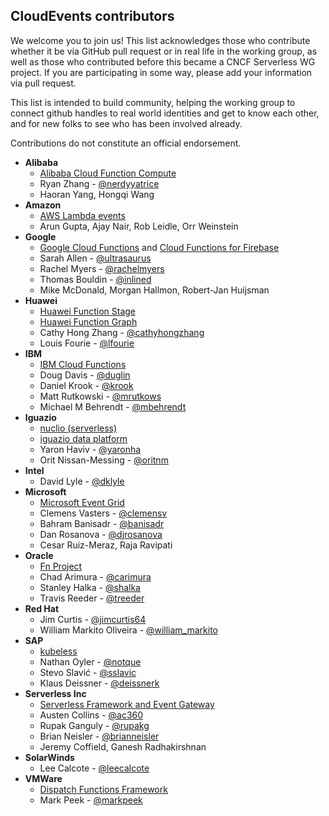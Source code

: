 ## CloudEvents contributors

We welcome you to join us! This list acknowledges those who contribute whether
it be via GitHub pull request or in real life in the working group, as well as
those who contributed before this became a CNCF Serverless WG project. If you
are participating in some way, please add your information via pull request.

This list is intended to build community, helping the working group to connect
github handles to real world identities and get to know each other, and for new
folks to see who has been involved already.

Contributions do not constitute an official endorsement.
* **Alibaba**
  * [Alibaba Cloud Function Compute](https://www.alibabacloud.com/product/function-compute)
  * Ryan Zhang - [@nerdyyatrice](https://github.com/nerdyyatrice)
  * Haoran Yang, Hongqi Wang
* **Amazon**
  * [AWS Lambda events](https://docs.aws.amazon.com/lambda/latest/dg/invoking-lambda-function.html)
  * Arun Gupta, Ajay Nair, Rob Leidle, Orr Weinstein
* **Google**
  * [Google Cloud Functions](https://cloud.google.com/functions/) and [Cloud Functions for Firebase](https://firebase.google.com/docs/functions/)
  * Sarah Allen - [@ultrasaurus](https://github.com/ultrasaurus)
  * Rachel Myers - [@rachelmyers](https://github.com/rachelmyers)
  * Thomas Bouldin - [@inlined](https://github.com/inlined)
  * Mike McDonald, Morgan Hallmon, Robert-Jan Huijsman
* **Huawei**
  * [Huawei Function Stage](http://www.huaweicloud.com/en-us/product/functionstage.html)
  * [Huawei Function Graph](https://www.huaweicloud.com/en-us/product/functiongraph.html)
  * Cathy Hong Zhang - [@cathyhongzhang](https://github.com/cathyhongzhang)
  * Louis Fourie - [@lfourie](https://github.com/lfourie)
* **IBM**
  * [IBM Cloud Functions](https://console.bluemix.net/openwhisk/)
  * Doug Davis - [@duglin](https://github.com/duglin)
  * Daniel Krook - [@krook](https://github.com/krook)
  * Matt Rutkowski - [@mrutkows](https://github.com/mrutkows)
  * Michael M Behrendt - [@mbehrendt](https://github.com/mbehrendt)
* **Iguazio**
  * [nuclio (serverless)](https://github.com/nuclio/nuclio)
  * [iguazio data platform](https://www.iguazio.com/)
  * Yaron Haviv - [@yaronha](https://github.com/yaronha)
  * Orit Nissan-Messing - [@oritnm](https://github.com/oritnm)
* **Intel**
  * David Lyle - [@dklyle](https://github.com/dklyle)
* **Microsoft**
  * [Microsoft Event Grid](https://azure.microsoft.com/en-us/services/event-grid/)
  * Clemens Vasters - [@clemensv](https://github.com/clemensv)
  * Bahram Banisadr - [@banisadr](https://github.com/banisadr)
  * Dan Rosanova - [@djrosanova](https://github.com/djrosanova)
  * Cesar Ruiz-Meraz, Raja Ravipati
* **Oracle**
  * [Fn Project](https://fnproject.io/)
  * Chad Arimura - [@carimura](https://github.com/banisadr)
  * Stanley Halka - [@shalka](https://github.com/banisadr)
  * Travis Reeder - [@treeder](https://github.com/banisadr)
* **Red Hat**
  * Jim Curtis - [@jimcurtis64](https://github.com/jimcurtis2) 
  * William Markito Oliveira - [@william_markito](https://github.com/markito) 
* **SAP**
  * [kubeless](https://kubeless.io)
  * Nathan Oyler - [@notque](https://github.com/notque)
  * Stevo Slavić - [@sslavic](https://github.com/sslavic)
  * Klaus Deissner - [@deissnerk](https://github.com/deissnerk)
* **Serverless Inc**
  * [Serverless Framework and Event Gateway](https://serverless.com/)
  * Austen Collins - [@ac360](https://github.com/ac360)
  * Rupak Ganguly - [@rupakg](https://github.com/rupakg)
  * Brian Neisler - [@brianneisler](https://github.com/brianneisler)
  * Jeremy Coffield, Ganesh Radhakirshnan
* **SolarWinds**
  * Lee Calcote - [@leecalcote](https://github.com/leecalcote)
* **VMWare**
  * [Dispatch Functions Framework](http://dispatchframework.io)
  * Mark Peek - [@markpeek](https://github.com/markpeek)


